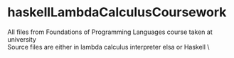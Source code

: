 # haskellLambdaCalculusCoursework
All files from Foundations of Programming Languages course taken at university \
Source files are either in lambda calculus interpreter elsa or Haskell \
